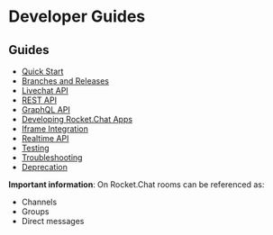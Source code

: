 # Developer Guides

## Guides

- [Quick Start](quick-start/)
- [Branches and Releases](branches-and-releases/)
- [Livechat API](livechat-api/)
- [REST API](rest-api/)
- [GraphQL API](graphql-api/)
- [Developing Rocket.Chat Apps](developing-apps)
- [Iframe Integration](iframe-integration/)
- [Realtime API](realtime-api/)
- [Testing](testing/)
- [Troubleshooting](troubleshooting/)
- [Deprecation](deprecation/)

**Important information**:
On Rocket.Chat rooms can be referenced as:

- Channels
- Groups
- Direct messages
